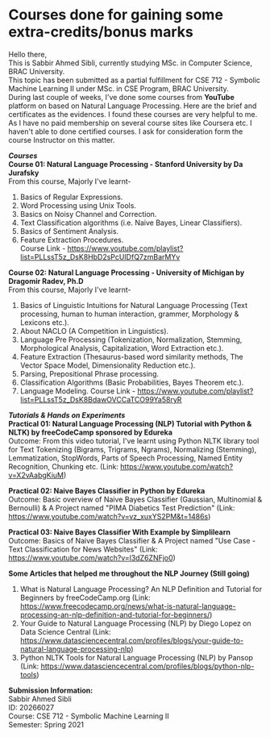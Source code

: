 # Courses done for gaining some extra-credits/bonus marks
Hello there,  
This is Sabbir Ahmed Sibli, currently studying MSc. in Computer Science, BRAC University.  
This topic has been submitted as a partial fulfillment for CSE 712 - Symbolic Machine Learning II under MSc. in CSE Program, BRAC University.  
During last couple of weeks, I've done some courses from **YouTube** platform on based on Natural Language Processing. Here are the brief and certificates as the evidences. I found these courses are very helpful to me. As I have no paid membership on several course sites like Coursera etc. I haven't able to done certified courses. I ask for consideration form the course Instructor on this matter.  
  
***Courses***  
**Course 01: Natural Language Processing - Stanford University by Da Jurafsky**  
From this course, Majorly I've learnt-  
1. Basics of Regular Expressions.  
2. Word Processing using Unix Tools.  
3. Basics on Noisy Channel and Correction.  
4. Text Classification algorithms (i.e. Naive Bayes, Linear Classifiers).  
5. Basics of Sentiment Analysis.  
6. Feature Extraction Procedures.  
Course Link - https://www.youtube.com/playlist?list=PLLssT5z_DsK8HbD2sPcUIDfQ7zmBarMYv  
  
**Course 02: Natural Language Processing - University of Michigan by Dragomir Radev, Ph.D**  
From this course, Majorly I've learnt-  
1. Basics of Linguistic Intuitions for Natural Language Processing (Text processing, human to human interaction, grammer, Morphology & Lexicons etc.).  
2. About NACLO (A Competition in Linguistics).  
3. Language Pre Processing (Tokenization, Normalization, Stemming, Morphological Analysis, Capitalization, Word Extraction etc.).  
4. Feature Extraction (Thesaurus-based word similarity methods, The Vector Space Model, Dimensionality Reduction etc.).
5. Parsing, Prepositional Phrase processing.  
6. Classification Algorithms (Basic Probabilities, Bayes Theorem etc.).  
7. Language Modeling.
Course Link - https://www.youtube.com/playlist?list=PLLssT5z_DsK8BdawOVCCaTCO99Ya58ryR

***Tutorials & Hands on Experiments***  
**Practical 01: Natural Language Processing (NLP) Tutorial with Python & NLTK) by freeCodeCamp sponsored by Edureka**  
Outcome: From this video tutorial, I've learnt using Python NLTK library tool for Text Tokenizing (Bigrams, Trigrams, Ngrams), Normalizing (Stemming), Lemmatization, StopWords, Parts of Speech Processing, Named Entity Recognition, Chunking etc. (Link: https://www.youtube.com/watch?v=X2vAabgKiuM)  

**Practical 02: Naive Bayes Classifier in Python by Edureka**  
Outcome: Basic overview of Naive Bayes Classifier (Gaussian, Multinomial & Bernoulli) & A Project named "PIMA Diabetics Test Prediction" (Link: https://www.youtube.com/watch?v=vz_xuxYS2PM&t=1486s)  

**Practical 03: Naive Bayes Classifier With Example by Simplilearn**
Outcome: Basics of Naive Bayes Classifier & A Project named "Use Case - Text Classification for News Websites" (Link: https://www.youtube.com/watch?v=l3dZ6ZNFjo0)    

**Some Articles that helped me throughout the NLP Journey (Still going)**  
1. What is Natural Language Processing? An NLP Definition and Tutorial for Beginners by freeCodeCamp.org (Link: https://www.freecodecamp.org/news/what-is-natural-language-processing-an-nlp-definition-and-tutorial-for-beginners/)  
2. Your Guide to Natural Language Processing (NLP) by Diego Lopez on Data Science Central (Link: https://www.datasciencecentral.com/profiles/blogs/your-guide-to-natural-language-processing-nlp)  
3. Python NLTK Tools for Natural Language Processing (NLP) by Pansop (Link: https://www.datasciencecentral.com/profiles/blogs/python-nlp-tools)  

**Submission Information:**  
Sabbir Ahmed Sibli  
ID: 20266027  
Course: CSE 712 - Symbolic Machine Learning II  
Semester: Spring 2021  
